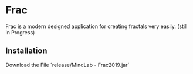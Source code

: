# Frac
Frac is a modern designed application for creating fractals very easily. (still in Progress)

## Installation
Download the File ´release/MindLab - Frac2019.jar´ 
